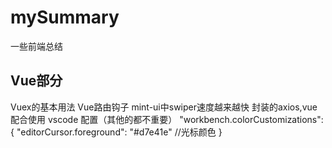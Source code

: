 # mySummary
一些前端总结
## Vue部分
Vuex的基本用法
Vue路由钩子
mint-ui中swiper速度越来越快
封装的axios,vue配合使用
vscode 配置（其他的都不重要）
"workbench.colorCustomizations": {
  "editorCursor.foreground": "#d7e41e" //光标颜色
}
